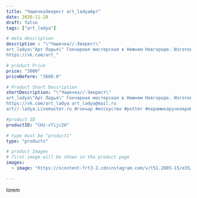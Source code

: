 ```yaml
---
title: "ЧашечкаЭверест art_ladyaАрт"
date: 2020-11-20
draft: false
tags: ["art_ladya"]

# meta description
description : "\"Чашечка//-Эверест\" 
art_ladya\"Арт Ладья\" Гончарная мастерская в Нижнем Новгороде. Изготовление керамики и мастер//-классы по обучению. 
https://vk.com/art_"

# product Price
price: "3000"
priceBefore: "3600.0"

# Product Short Description
shortDescription: "\"Чашечка//-Эверест\" 
art_ladya\"Арт Ладья\" Гончарная мастерская в Нижнем Новгороде. Изготовление керамики и мастер//-классы по обучению. 
https://vk.com/art_ladya art_ladya@mail.ru 
art//-ladya.Livemaster.ru #гончар #исскуство #potter #керамикаручнаяработа #гончарнаямастерская #керамиканазаказ #handmade #посудаизглины #керамика #эксклюзивнаякерамика #dishes #decor #ceramicar #mug #claygoods #tankard #earthenware #ceramic #design #кружка #magic #restaurant #ceramicart #pint #clay #авторскаякерамика #чашечки #зима #kraft #эверест"

#product ID
productID: "CHz-vTijc2H"

# type must be "products"
type: "products"

# product Images
# first image will be shown in the product page
images:
  - image: "https://scontent-frt3-2.cdninstagram.com/v/t51.2885-15/e35/126177219_670731803643385_2076661584000839599_n.jpg?se=7&_nc_ht=scontent-frt3-2.cdninstagram.com&_nc_cat=101&_nc_ohc=VPn8AJfdARoAX_vzCwc&edm=APU89FABAAAA&ccb=7-4&oh=637b5013f8b7e4eaa2289533c8432ad2&oe=612BD27C&_nc_sid=86f79a&ig_cache_key=MjQ0NjU3NDk1MjI3MjIxOTUyNw%3D%3D.2-ccb7-4"

---
```

lorem
